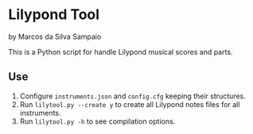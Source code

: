 Lilypond Tool
=============

by Marcos da Silva Sampaio

This is a Python script for handle Lilypond musical scores and parts.

Use
---

1. Configure `instruments.json` and `config.cfg` keeping their structures.
2. Run `lilytool.py --create y` to create all Lilypond notes files for all instruments.
3. Run `lilytool.py -h` to see compilation options.

